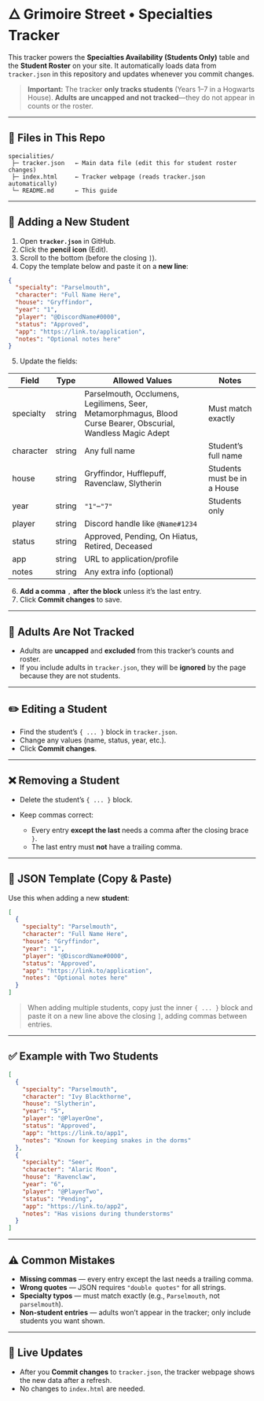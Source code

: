 # 🜂 Grimoire Street • Specialties Tracker

This tracker powers the **Specialties Availability (Students Only)** table and the **Student Roster** on your site.
It automatically loads data from `tracker.json` in this repository and updates whenever you commit changes.

> **Important:** The tracker **only tracks students** (Years 1–7 in a Hogwarts House).
> **Adults are uncapped and not tracked**—they do not appear in counts or the roster.

---

## 📂 Files in This Repo

```
specialities/
 ├─ tracker.json   ← Main data file (edit this for student roster changes)
 ├─ index.html     ← Tracker webpage (reads tracker.json automatically)
 └─ README.md      ← This guide
```

---

## 📝 Adding a New Student

1. Open **`tracker.json`** in GitHub.
2. Click the **pencil icon** (Edit).
3. Scroll to the bottom (before the closing `]`).
4. Copy the template below and paste it on a **new line**:

```json
{
  "specialty": "Parselmouth",
  "character": "Full Name Here",
  "house": "Gryffindor",
  "year": "1",
  "player": "@DiscordName#0000",
  "status": "Approved",
  "app": "https://link.to/application",
  "notes": "Optional notes here"
}
```

5. Update the fields:

| Field     | Type   | Allowed Values                                                                                                | Notes                       |
| --------- | ------ | ------------------------------------------------------------------------------------------------------------- | --------------------------- |
| specialty | string | Parselmouth, Occlumens, Legilimens, Seer, Metamorphmagus, Blood Curse Bearer, Obscurial, Wandless Magic Adept | Must match exactly          |
| character | string | Any full name                                                                                                 | Student’s full name         |
| house     | string | Gryffindor, Hufflepuff, Ravenclaw, Slytherin                                                                  | Students must be in a House |
| year      | string | `"1"`–`"7"`                                                                                                   | Students only               |
| player    | string | Discord handle like `@Name#1234`                                                                              |                             |
| status    | string | Approved, Pending, On Hiatus, Retired, Deceased                                                               |                             |
| app       | string | URL to application/profile                                                                                    |                             |
| notes     | string | Any extra info (optional)                                                                                     |                             |

6. **Add a comma** `,` **after the block** unless it’s the last entry.
7. Click **Commit changes** to save.

---

## 🚫 Adults Are Not Tracked

* Adults are **uncapped** and **excluded** from this tracker’s counts and roster.
* If you include adults in `tracker.json`, they will be **ignored** by the page because they are not students.

---

## ✏️ Editing a Student

* Find the student’s `{ ... }` block in `tracker.json`.
* Change any values (name, status, year, etc.).
* Click **Commit changes**.

---

## ❌ Removing a Student

* Delete the student’s `{ ... }` block.
* Keep commas correct:

  * Every entry **except the last** needs a comma after the closing brace `}`.
  * The last entry must **not** have a trailing comma.

---

## 📄 JSON Template (Copy & Paste)

Use this when adding a new **student**:

```json
[
  {
    "specialty": "Parselmouth",
    "character": "Full Name Here",
    "house": "Gryffindor",
    "year": "1",
    "player": "@DiscordName#0000",
    "status": "Approved",
    "app": "https://link.to/application",
    "notes": "Optional notes here"
  }
]
```

> When adding multiple students, copy just the inner `{ ... }` block and paste it on a new line above the closing `]`, adding commas between entries.

---

## ✅ Example with Two Students

```json
[
  {
    "specialty": "Parselmouth",
    "character": "Ivy Blackthorne",
    "house": "Slytherin",
    "year": "5",
    "player": "@PlayerOne",
    "status": "Approved",
    "app": "https://link.to/app1",
    "notes": "Known for keeping snakes in the dorms"
  },
  {
    "specialty": "Seer",
    "character": "Alaric Moon",
    "house": "Ravenclaw",
    "year": "6",
    "player": "@PlayerTwo",
    "status": "Pending",
    "app": "https://link.to/app2",
    "notes": "Has visions during thunderstorms"
  }
]
```

---

## ⚠️ Common Mistakes

* **Missing commas** — every entry except the last needs a trailing comma.
* **Wrong quotes** — JSON requires `"double quotes"` for all strings.
* **Specialty typos** — must match exactly (e.g., `Parselmouth`, not `parselmouth`).
* **Non-student entries** — adults won’t appear in the tracker; only include students you want shown.

---

## 🔄 Live Updates

* After you **Commit changes** to `tracker.json`, the tracker webpage shows the new data after a refresh.
* No changes to `index.html` are needed.
